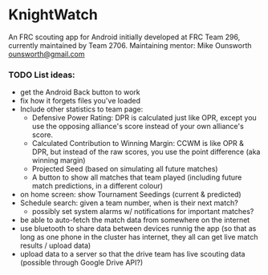 # KnightWatch
An FRC scouting app for Android initially developed at FRC Team 296, currently maintained by Team 2706.
Maintaining mentor: Mike Ounsworth <ounsworth@gmail.com>


### TODO List ideas:

- get the Android Back button to work
- fix how it forgets files you've loaded
- Include other statistics to team page:
  - Defensive Power Rating: DPR is calculated just like OPR, except you use the opposing alliance's score instead of your own alliance's score.
  - Calculated Contribution to Winning Margin: CCWM is like OPR & DPR, but instead of the raw scores, you use the point difference (aka winning margin)
  - Projected Seed (based on simulating all future matches)
  - A button to show all matches that team played (including future match predictions, in a different colour)
- on home screen: show Tournament Seedings (current & predicted)
- Schedule search: given a team number, when is their next match?
  - possibly set system alarms w/ notifications for important matches?
- be able to auto-fetch the match data from somewhere on the internet
- use bluetooth to share data between devices runnig the app (so that as long as one phone in the cluster has internet, they all can get live match results / upload data)
- upload data to a server so that the drive team has live scouting data (possible through Google Drive API?)
